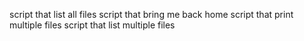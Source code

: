 script that list all files
script that bring me back home
script that print multiple files
script that list multiple files
